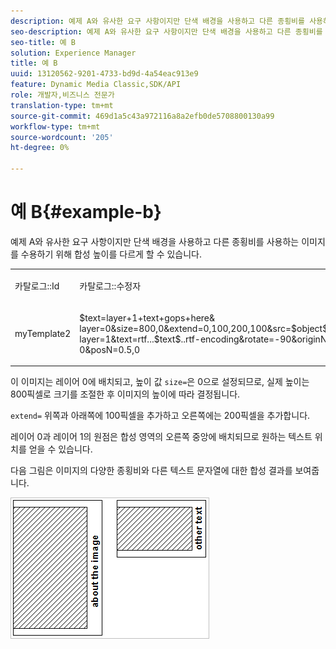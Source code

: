 ```yaml
---
description: 예제 A와 유사한 요구 사항이지만 단색 배경을 사용하고 다른 종횡비를 사용하는 이미지를 수용하기 위해 합성 높이를 다르게 할 수 있습니다.
seo-description: 예제 A와 유사한 요구 사항이지만 단색 배경을 사용하고 다른 종횡비를 사용하는 이미지를 수용하기 위해 합성 높이를 다르게 할 수 있습니다.
seo-title: 예 B
solution: Experience Manager
title: 예 B
uuid: 13120562-9201-4733-bd9d-4a54eac913e9
feature: Dynamic Media Classic,SDK/API
role: 개발자,비즈니스 전문가
translation-type: tm+mt
source-git-commit: 469d1a5c43a972116a8a2efb0de5708800130a99
workflow-type: tm+mt
source-wordcount: '205'
ht-degree: 0%

---
```



# 예 B{#example-b}

예제 A와 유사한 요구 사항이지만 단색 배경을 사용하고 다른 종횡비를 사용하는 이미지를 수용하기 위해 합성 높이를 다르게 할 수 있습니다.

<table id="simpletable_37BA3B2A75A9468C9ADEBBC034BADAE7"> 
 <tr class="strow"> 
  <td class="stentry"> <p><span class="codeph"> 카탈로그::Id</span> </p> </td> 
  <td class="stentry"> <p><span class="codeph"> 카탈로그::수정자</span> </p></td> 
 </tr> 
 <tr class="strow"> 
  <td class="stentry"> <p><span class="codeph"> myTemplate2</span> </p></td> 
  <td class="stentry"> <p><span class="codeph"> $text=layer+1+text+gops+here&amp; layer=0&amp;size=800,0&amp;extend=0,100,200,100&amp;src=$object$&amp;originN=.5,0&amp; layer=1&amp;text=rtf...$text$..rtf-encoding&amp;rotate=-90&amp;originN=.5,5 0&amp;posN=0.5,0</span> </p></td> 
 </tr> 
</table>

이 이미지는 레이어 0에 배치되고, 높이 값 `size=`은 0으로 설정되므로, 실제 높이는 800픽셀로 크기를 조절한 후 이미지의 높이에 따라 결정됩니다.

`extend=` 위쪽과 아래쪽에 100픽셀을 추가하고 오른쪽에는 200픽셀을 추가합니다.

레이어 0과 레이어 1의 원점은 합성 영역의 오른쪽 중앙에 배치되므로 원하는 텍스트 위치를 얻을 수 있습니다.

다음 그림은 이미지의 다양한 종횡비와 다른 텍스트 문자열에 대한 합성 결과를 보여줍니다.

![](assets/exampleb.png)

